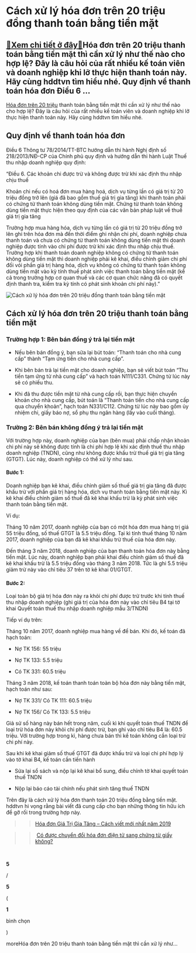 Cách xử lý hóa đơn trên 20 triệu đồng thanh toán bằng tiền mặt
==============================================================

[:gift:Xem chi tiết ở đây:gift:](https://hddtvn.com/cach-xu-ly-hoa-don-tren-20-trieu-dong-thanh-toan-bang-tien-mat/)Hóa đơn trên 20 triệu thanh toán bằng tiền mặt thì cần xử lý như thế nào cho hợp lệ? Đây là câu hỏi của rất nhiều kế toán viên và doanh nghiệp khi lỡ thực hiện thanh toán này. Hãy cùng hddtvn tìm hiểu nhé. Quy định về thanh toán hóa đơn Điều 6 …
-----------------------------------------------------------------------------------------------------------------------------------------------------------------------------------------------------------------------------------------------------

[Hóa đơn trên 20 triệu](#) thanh toán bằng tiền mặt thì cần xử lý như thế nào cho hợp lệ? Đây là câu hỏi của rất nhiều kế toán viên và doanh nghiệp khi lỡ thực hiện thanh toán này. Hãy cùng hddtvn tìm hiểu nhé.


Quy định về thanh toán hóa đơn
------------------------------


Điều 6 Thông tư 78/2014/TT-BTC hướng dẫn thi hành Nghị định số 218/2013/NĐ-CP của Chính phủ quy định và hướng dẫn thi hành Luật Thuế thu nhập doanh nghiệp quy định:


“Điều 6. Các khoản chi được trừ và không được trừ khi xác định thu nhập chịu thuế


Khoản chi nếu có hoá đơn mua hàng hoá, dịch vụ từng lần có giá trị từ 20 triệu đồng trở lên (giá đã bao gồm thuế giá trị gia tăng) khi thanh toán phải có chứng từ thanh toán không dùng tiền mặt. Chứng từ thanh toán không dùng tiền mặt thực hiện theo quy định của các văn bản pháp luật về thuế giá trị gia tăng


Trường hợp mua hàng hóa, dịch vụ từng lần có giá trị từ 20 triệu đồng trở lên ghi trên hóa đơn mà đến thời điểm ghi nhận chi phí, doanh nghiệp chưa thanh toán và chưa có chứng từ thanh toán không dùng tiền mặt thì doanh nghiệp được tính vào chi phí được trừ khi xác định thu nhập chịu thuế. Trường hợp khi thanh toán doanh nghiệp không có chứng từ thanh toán không dùng tiền mặt thì doanh nghiệp phải kê khai, điều chỉnh giảm chi phí đối vói phần giá trị hàng hóa, dịch vụ không có chứng từ thanh toán không dùng tiền mặt vào kỳ tính thuế phát sinh việc thanh toán bằng tiền mặt (kể cả trong trường hợp cơ quan thuế và các cơ quan chức năng đã có quyết định thanh tra, kiểm tra kỳ tính có phát sinh khoản chi phí này).”


![Cách xử lý hóa đơn trên 20 triệu đồng thanh toán bằng tiền mặt](https://hddtvn.com/wp-content/uploads/2021/01/5-5-scaled.jpg)


Cách xử lý hóa đơn trên 20 triệu thanh toán bằng tiền mặt
---------------------------------------------------------


### Trường hợp 1: Bên bán đồng ý trả lại tiền mặt




* Nếu bên bán đồng ý, bạn sửa lại bút toán: “Thanh toán cho nhà cung cấp” thành “Tạm ứng tiền cho nhà cung cấp”.

* Khi bên bán trả lại tiền mặt cho doanh nghiệp, bạn sẽ viết bút toán “Thu tiền tạm ứng từ nhà cung cấp” và hạch toán N111/C331. Chứng từ lúc này sẽ có phiếu thu.

* Khi đã thu được tiền mặt từ nhà cung cấp rồi, bạn thực hiện chuyển khoản cho nhà cung cấp, bút toán là “Thanh toán tiền cho nhà cung cấp qua chuyển khoản”, hạch toán N331/C112. Chứng từ lúc này bao gồm ủy nhiệm chi, giấy báo nợ, sổ phụ thu ngân hàng (lấy vào cuối tháng).



### Trường 2: Bên bán không đồng ý trả lại tiền mặt


Với trường hợp này, doanh nghiệp của bạn (bên mua) phải chấp nhận khoản chi phí này sẽ không được tính là chi phí hợp lệ khi xác định thuế thu nhập doanh nghiệp (TNDN), cũng như không được khấu trừ thuế giá trị gia tăng (GTGT). Lúc này, doanh nghiệp có thể xử lý như sau.


#### **Bước 1:**


Doanh nghiệp bạn kê khai, điều chỉnh giảm số thuế giá trị gia tăng đã được khấu trừ với phần giá trị hàng hóa, dịch vụ thanh toán bằng tiền mặt này. Kì kê khai điều chỉnh giảm số thuế đã kê khai khấu trừ là kỳ phát sinh việc thanh toán bằng tiền mặt.


Ví dụ:


Tháng 10 năm 2017, doanh nghiệp của bạn có một hóa đơn mua hàng trị giá 55 triệu đồng, số thuế GTGT là 5.5 triệu đồng. Tại kì tính thuế tháng 10 năm 2017, doanh nghiệp của bạn đã kê khai khấu trừ thuế của hóa đơn này.


Đến tháng 3 năm 2018, doanh nghiệp của bạn thanh toán hóa đơn này bằng tiền mặt. Lúc này, doanh nghiệp bạn phải khai điều chỉnh giảm số thuế đã kê khai khấu trừ là 5.5 triệu đồng vào tháng 3 năm 2018. Tức là ghi 5.5 triệu giảm trừ này vào chỉ tiêu 37 trên tờ kê khai 01/GTGT.


#### **Bước 2:**


Loại toàn bộ giá trị hóa đơn này ra khỏi chi phí được trừ trước khi tính thuế thu nhập doanh nghiệp (ghi giá trị của hóa đơn này vào chỉ tiêu B4 tại tờ khai Quyết toán thuế thu nhập doanh nghiệp mẫu 3/TNDN)


Tiếp ví dụ trên:


Tháng 10 năm 2017, doanh nghiệp mua hàng về để bán. Khi đó, kế toán đã hạch toán:




* Nợ TK 156: 55 triệu

* Nợ TK 133: 5.5 triệu

* Có TK 331: 60.5 triệu



Tháng 3 năm 2018, kế toán thanh toán toàn bộ hóa đơn này bằng tiền mặt, hạch toán như sau:




* Nợ TK 331/ Có TK 111: 60.5 triệu

* Nợ TK 156/ Có TK 133: 5.5 triệu



Giả sử số hàng này bán hết trong năm, cuối kì khi quyết toán thuế TNDN để loại trừ hóa đơn này khỏi chi phí được trừ, bạn ghi vào chỉ tiêu B4 là: 60.5 triệu. Với trường hợp trong kì, hàng chưa bán thì kế toán không cần loại trừ chi phí này.


Sau khi kê khai giảm số thuế GTGT đã được khấu trừ và loại chi phí hợp lý vào tờ khai B4, kế toán cần tiến hành




* Sửa lại sổ sách và nộp lại kê khai bổ sung, điều chỉnh tờ khai quyết toán thuế TNDN

* Nộp lại báo cáo tài chính nếu phát sinh tăng thuế TNDN



Trên đây là cách xử lý hóa đơn thanh toán 20 triệu đồng bằng tiền mặt. hddtvn hi vọng rằng bài viết đã cung cấp cho bạn những thông tin hữu ích để gỡ rối trong trường hợp này.


>> [Hóa đơn Giá Trị Gia Tăng – Cách viết mới nhất năm 2019](#)


>> [Có được chuyển đổi hóa đơn điện tử sang chứng từ giấy không?](#)


 








































**5**  

/  

**5**  

(  

**1**  

  

 bình chọn   

)


moreHóa đơn trên 20 triệu thanh toán bằng tiền mặt thì cần xử lý như…

